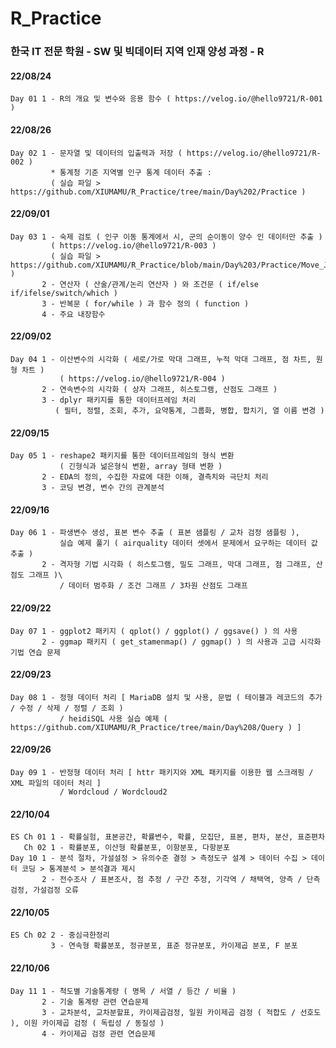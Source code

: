 # R_Practice
### 한국 IT 전문 학원 - SW 및 빅데이터 지역 인재 양성 과정 - R
####
#### 22/08/24  
    Day 01 1 - R의 개요 및 변수와 응용 함수 ( https://velog.io/@hello9721/R-001 ) 
#### 22/08/26  
    Day 02 1 - 문자열 및 데이터의 입출력과 저장 ( https://velog.io/@hello9721/R-002 )
             * 통계청 기준 지역별 인구 통계 데이터 추출 :  
             ( 실습 파일 > https://github.com/XIUMAMU/R_Practice/tree/main/Day%202/Practice )
#### 22/09/01
    Day 03 1 - 숙제 검토 ( 인구 이동 통계에서 시, 군의 순이동이 양수 인 데이터만 추출 )
             ( https://velog.io/@hello9721/R-003 )
             ( 실습 파일 > https://github.com/XIUMAMU/R_Practice/blob/main/Day%203/Practice/Move_July.csv )
           2 - 연산자 ( 산술/관계/논리 연산자 ) 와 조건문 ( if/else if/ifelse/switch/which )
           3 - 반복문 ( for/while ) 과 함수 정의 ( function )
           4 - 주요 내장함수
#### 22/09/02
    Day 04 1 - 이산변수의 시각화 ( 세로/가로 막대 그래프, 누적 막대 그래프, 점 차트, 원형 차트 )
               ( https://velog.io/@hello9721/R-004 )
           2 - 연속변수의 시각화 ( 상자 그래프, 히스토그램, 산점도 그래프 )
           3 - dplyr 패키지를 통한 데이터프레임 처리
              ( 필터, 정렬, 조회, 추가, 요약통계, 그룹화, 병합, 합치기, 열 이름 변경 )
#### 22/09/15
    Day 05 1 - reshape2 패키지를 통한 데이터프레임의 형식 변환
               ( 긴형식과 넒은형식 변환, array 형태 변환 )
           2 - EDA의 정의, 수집한 자료에 대한 이해, 결측치와 극단치 처리
           3 - 코딩 변경, 변수 간의 관계분석
#### 22/09/16
    Day 06 1 - 파생변수 생성, 표본 변수 추출 ( 표본 샘플링 / 교차 검정 샘플링 ),
               실습 예제 풀기 ( airquality 데이터 셋에서 문제에서 요구하는 데이터 값 추출 )
           2 - 격자형 기법 시각화 ( 히스토그램, 밀도 그래프, 막대 그래프, 점 그래프, 산점도 그래프 )\
               / 데이터 범주화 / 조건 그래프 / 3차원 산점도 그래프
#### 22/09/22
    Day 07 1 - ggplot2 패키지 ( qplot() / ggplot() / ggsave() ) 의 사용
           2 - ggmap 패키지 ( get_stamenmap() / ggmap() ) 의 사용과 고급 시각화 기법 연습 문제
#### 22/09/23
    Day 08 1 - 정형 데이터 처리 [ MariaDB 설치 및 사용, 문법 ( 테이블과 레코드의 추가 / 수정 / 삭제 / 정렬 / 조회 )
               / heidiSQL 사용 실습 예제 ( https://github.com/XIUMAMU/R_Practice/tree/main/Day%208/Query ) ]
#### 22/09/26
    Day 09 1 - 반정형 데이터 처리 [ httr 패키지와 XML 패키지를 이용한 웹 스크래핑 / XML 파일의 데이터 처리 ]
               / Wordcloud / Wordcloud2
#### 22/10/04
    ES Ch 01 1 - 확률실험, 표본공간, 확률변수, 확률, 모집단, 표본, 편차, 분산, 표준편차
       Ch 02 1 - 확률분포, 이산형 확률분포, 이항분포, 다항분포
    Day 10 1 - 분석 절차, 가설설정 > 유의수준 결정 > 측정도구 설계 > 데이터 수집 > 데이터 코딩 > 통계분석 > 분석결과 제시
           2 - 전수조사 / 표본조사, 점 추정 / 구간 추정, 기각역 / 채택역, 양측 / 단측 검정, 가설검정 오류
#### 22/10/05
    ES Ch 02 2 - 중심극한정리
             3 - 연속형 확률분포, 정규분포, 표준 정규분포, 카이제곱 분포, F 분포
#### 22/10/06
    Day 11 1 - 척도별 기술통계량 ( 명목 / 서열 / 등간 / 비율 )
           2 - 기술 통계량 관련 연습문제
           3 - 교차분석, 교차분할표, 카이제곱검정, 일원 카이제곱 검정 ( 적합도 / 선호도 ), 이원 카이제곱 검정 ( 독립성 / 동질성 )
           4 - 카이제곱 검정 관련 연습문제
